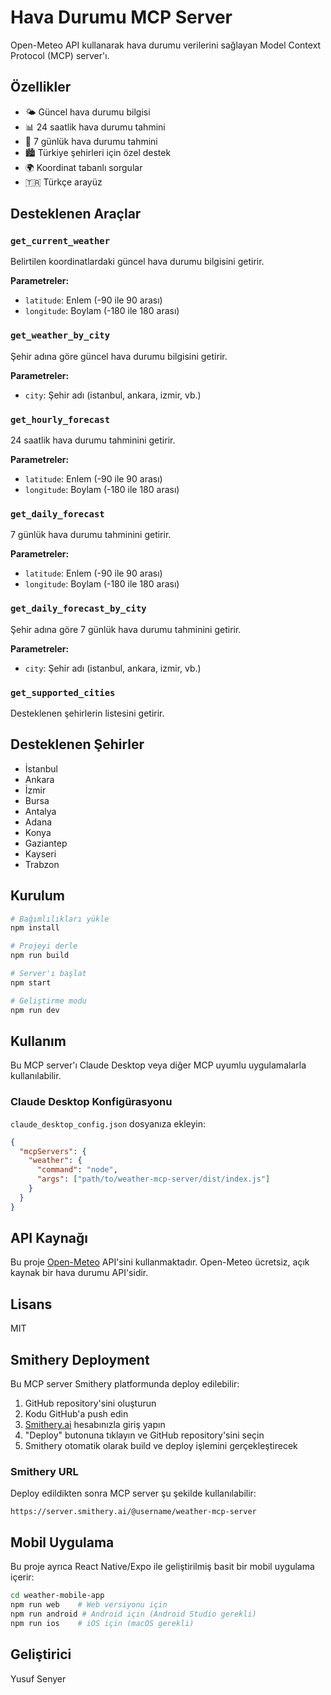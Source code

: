 # Hava Durumu MCP Server

Open-Meteo API kullanarak hava durumu verilerini sağlayan Model Context Protocol (MCP) server'ı.

## Özellikler

- 🌤️ Güncel hava durumu bilgisi
- 📊 24 saatlik hava durumu tahmini
- 📅 7 günlük hava durumu tahmini
- 🏙️ Türkiye şehirleri için özel destek
- 🌍 Koordinat tabanlı sorgular
- 🇹🇷 Türkçe arayüz

## Desteklenen Araçlar

### `get_current_weather`
Belirtilen koordinatlardaki güncel hava durumu bilgisini getirir.

**Parametreler:**
- `latitude`: Enlem (-90 ile 90 arası)
- `longitude`: Boylam (-180 ile 180 arası)

### `get_weather_by_city`
Şehir adına göre güncel hava durumu bilgisini getirir.

**Parametreler:**
- `city`: Şehir adı (istanbul, ankara, izmir, vb.)

### `get_hourly_forecast`
24 saatlik hava durumu tahminini getirir.

**Parametreler:**
- `latitude`: Enlem (-90 ile 90 arası)
- `longitude`: Boylam (-180 ile 180 arası)

### `get_daily_forecast`
7 günlük hava durumu tahminini getirir.

**Parametreler:**
- `latitude`: Enlem (-90 ile 90 arası)
- `longitude`: Boylam (-180 ile 180 arası)

### `get_daily_forecast_by_city`
Şehir adına göre 7 günlük hava durumu tahminini getirir.

**Parametreler:**
- `city`: Şehir adı (istanbul, ankara, izmir, vb.)

### `get_supported_cities`
Desteklenen şehirlerin listesini getirir.

## Desteklenen Şehirler

- İstanbul
- Ankara
- İzmir
- Bursa
- Antalya
- Adana
- Konya
- Gaziantep
- Kayseri
- Trabzon

## Kurulum

```bash
# Bağımlılıkları yükle
npm install

# Projeyi derle
npm run build

# Server'ı başlat
npm start

# Geliştirme modu
npm run dev
```

## Kullanım

Bu MCP server'ı Claude Desktop veya diğer MCP uyumlu uygulamalarla kullanılabilir.

### Claude Desktop Konfigürasyonu

`claude_desktop_config.json` dosyanıza ekleyin:

```json
{
  "mcpServers": {
    "weather": {
      "command": "node",
      "args": ["path/to/weather-mcp-server/dist/index.js"]
    }
  }
}
```

## API Kaynağı

Bu proje [Open-Meteo](https://open-meteo.com/) API'sini kullanmaktadır. Open-Meteo ücretsiz, açık kaynak bir hava durumu API'sidir.

## Lisans

MIT

## Smithery Deployment

Bu MCP server Smithery platformunda deploy edilebilir:

1. GitHub repository'sini oluşturun
2. Kodu GitHub'a push edin
3. [Smithery.ai](https://smithery.ai) hesabınızla giriş yapın
4. "Deploy" butonuna tıklayın ve GitHub repository'sini seçin
5. Smithery otomatik olarak build ve deploy işlemini gerçekleştirecek

### Smithery URL
Deploy edildikten sonra MCP server şu şekilde kullanılabilir:
```
https://server.smithery.ai/@username/weather-mcp-server
```

## Mobil Uygulama

Bu proje ayrıca React Native/Expo ile geliştirilmiş basit bir mobil uygulama içerir:

```bash
cd weather-mobile-app
npm run web    # Web versiyonu için
npm run android # Android için (Android Studio gerekli)
npm run ios    # iOS için (macOS gerekli)
```

## Geliştirici

Yusuf Senyer

